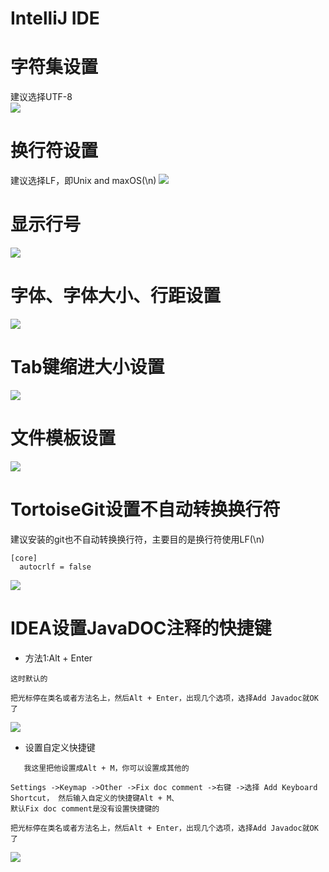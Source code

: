 IntelliJ IDE
==


# 字符集设置
建议选择UTF-8  
![](images/Intellij_IDE/字符集设置.png)

# 换行符设置
建议选择LF，即Unix and maxOS(\n)
![](images/Intellij_IDE/换行符设置.png)

# 显示行号
![](images/Intellij_IDE/显示行号.png)

# 字体、字体大小、行距设置
![](images/Intellij_IDE/字体、字体大小、行距设置.png)

# Tab键缩进大小设置
![](./images/Intellij_IDE/Tab键缩进大小设置.png)

# 文件模板设置
![](./images/Intellij_IDE/文件模板设置.png)

# TortoiseGit设置不自动转换换行符
建议安装的git也不自动转换换行符，主要目的是换行符使用LF(\n)
```text
[core]
  autocrlf = false
```
![](./images/Intellij_IDE/TortoiseGit设置不自动转换换行符.png)

# IDEA设置JavaDOC注释的快捷键
* 方法1:Alt + Enter
```text
这时默认的

把光标停在类名或者方法名上，然后Alt + Enter，出现几个选项，选择Add Javadoc就OK了
```
 ![](./images/Intellij_IDE/addJavaDoc01.png)  
 
 * 设置自定义快捷键
 ```text
    我这里把他设置成Alt + M，你可以设置成其他的
 
Settings ->Keymap ->Other ->Fix doc comment ->右键 ->选择 Add Keyboard Shortcut， 然后输入自定义的快捷键Alt + M、
默认Fix doc comment是没有设置快捷键的

把光标停在类名或者方法名上，然后Alt + Enter，出现几个选项，选择Add Javadoc就OK了
```

![](./images/Intellij_IDE/addJavaDoc02.png)  

